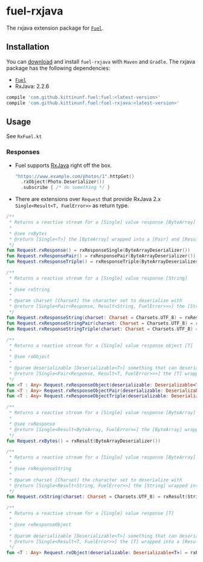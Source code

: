 # fuel-rxjava

The rxjava extension package for [`Fuel`](../README.md).

## Installation

You can [download](https://bintray.com/kittinunf/maven/Fuel-Android/_latestVersion) and install `fuel-rxjava` with `Maven` and `Gradle`. The rxjava package has the following dependencies:
* [`Fuel`](../fuel/README.md)
* RxJava: 2.2.6

```groovy
compile 'com.github.kittinunf.fuel:fuel:<latest-version>'
compile 'com.github.kittinunf.fuel:fuel-rxjava:<latest-version>'
```

## Usage

See `RxFuel.kt`

### Responses

* Fuel supports [RxJava](https://github.com/ReactiveX/RxJava) right off the box.
    ```kotlin
    "https://www.example.com/photos/1".httpGet()
      .rxObject(Photo.Deserializer())
      .subscribe { /* do something */ }
    ```

* There are extensions over `Request` that provide RxJava 2.x `Single<Result<T, FuelError>>` as return type.

```kotlin    
/**
 * Returns a reactive stream for a [Single] value response [ByteArray]
 *
 * @see rxBytes
 * @return [Single<T>] the [ByteArray] wrapped into a [Pair] and [Result]
 */
fun Request.rxResponse() = rxResponseSingle(ByteArrayDeserializer())
fun Request.rxResponsePair() = rxResponsePair(ByteArrayDeserializer())
fun Request.rxResponseTriple() = rxResponseTriple(ByteArrayDeserializer())

/**
 * Returns a reactive stream for a [Single] value response [String]
 *
 * @see rxString
 *
 * @param charset [Charset] the character set to deserialize with
 * @return [Single<Pair<Response, Result<String, FuelError>>>] the [String] wrapped into a [Pair] and [Result]
 */
fun Request.rxResponseString(charset: Charset = Charsets.UTF_8) = rxResponseSingle(StringDeserializer(charset))
fun Request.rxResponseStringPair(charset: Charset = Charsets.UTF_8) = rxResponsePair(StringDeserializer(charset))
fun Request.rxResponseStringTriple(charset: Charset = Charsets.UTF_8) = rxResponseTriple(StringDeserializer(charset))

/**
 * Returns a reactive stream for a [Single] value response object [T]
 *
 * @see rxObject
 *
 * @param deserializable [Deserializable<T>] something that can deserialize the [Response] to a [T]
 * @return [Single<Pair<Response, Result<T, FuelError>>>] the [T] wrapped into a [Pair] and [Result]
 */
fun <T : Any> Request.rxResponseObject(deserializable: Deserializable<T>) = rxResponseSingle(deserializable)
fun <T : Any> Request.rxResponseObjectPair(deserializable: Deserializable<T>) = rxResponsePair(deserializable)
fun <T : Any> Request.rxResponseObjectTriple(deserializable: Deserializable<T>) = rxResponseTriple(deserializable)

/**
 * Returns a reactive stream for a [Single] value response [ByteArray]
 *
 * @see rxResponse
 * @return [Single<Result<ByteArray, FuelError>>] the [ByteArray] wrapped into a [Result]
 */
fun Request.rxBytes() = rxResult(ByteArrayDeserializer())

/**
 * Returns a reactive stream for a [Single] value response [ByteArray]
 *
 * @see rxResponseString
 *
 * @param charset [Charset] the character set to deserialize with
 * @return [Single<Result<String, FuelError>>] the [String] wrapped into a [Result]
 */
fun Request.rxString(charset: Charset = Charsets.UTF_8) = rxResult(StringDeserializer(charset))

/**
 * Returns a reactive stream for a [Single] value response [T]
 *
 * @see rxResponseObject
 *
 * @param deserializable [Deserializable<T>] something that can deserialize the [Response] to a [T]
 * @return [Single<Result<T, FuelError>>] the [T] wrapped into a [Result]
 */
fun <T : Any> Request.rxObject(deserializable: Deserializable<T>) = rxResult(deserializable)
```
